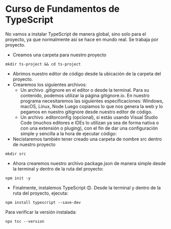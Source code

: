 # Curso de Fundamentos de TypeScript

No vamos a instalar TypeScript de manera global, sino solo para el proyecto, ya que normalmente así se hace en mundo real. Se trabaja por proyecto.

- Creamos una carpeta para nuestro proyecto
```
mkdir ts-project && cd ts-project
```
- Abrimos nuestro editor de código desde la ubicación de la carpeta del proyecto.
- Crearemos los siguientes archivos:
    - Un archivo .gitignore en el editor o desde la terminal. Para su contenido, podemos utilizar la página gitignore.io. En nuestro programa necesitaremos las siguientes especificaciones:
        Windows, macOS, Linux, Node
        Luego copiamos lo que nos genera la web y lo pegamos en nuestro gitignore desde nuestro editor de código.
    - Un archivo .editorconfig (opcional), si estás usando Visual Studio Code (muchos editores e IDEs lo utilizan ya sea de forma nativa o con una extensión o pluging), con el fin de dar una configuración simple y sencilla a la hora de ejecutar código:
- Necistaremos también tener creado una carpeta de nombre src dentro de nuestro proyecto
```
mkdir src
```
- Ahora crearemos nuestro archivo package.json de manera simple desde la terminal y dentro de la ruta del proyecto:
```
npm init -y
```
- Finalmente, instalemos TypeScript 😊. Desde la terminal y dentro de la ruta del proyecto, ejecuta:
```
npm install typescript --save-dev
```
Para verificar la versión instalada:
```
npx tsc --version
```